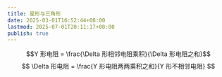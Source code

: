 ```yaml
---
title: 星形与三角形
date: 2025-03-01T16:52:44+08:00
lastmod: 2025-07-01T20:11:17+08:00
publish: true
---
```


$$Y 形电阻 = \frac{\Delta 形相邻电阻乘积}{\Delta 形电阻之和}$$
$$
\Delta 形电阻 = \frac{Y 形电阻两两乘积之和}{Y 形不相邻电阻}
$$
